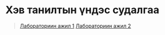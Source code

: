 # Хэв танилтын үндэс судалгаа

> <a href="./lab1">Лабораториин ажил 1</a>
> <a href="./lab2">Лабораториин ажил 2</a>